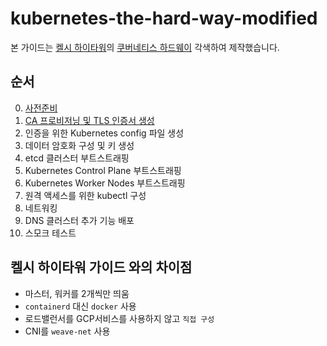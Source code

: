 # kubernetes-the-hard-way-modified

본 가이드는 [켈시 하이타워](https://github.com/kelseyhightower)의 [쿠버네티스 하드웨이](https://github.com/kelseyhightower/kubernetes-the-hard-way) 각색하여 제작했습니다.

## 순서

0. [사전준비](./docs/prerequisites.md)
1. [CA 프로비저닝 및 TLS 인증서 생성](./docs/step-01.md)
2. 인증을 위한 Kubernetes config 파일 생성
3. 데이터 암호화 구성 및 키 생성
4. etcd 클러스터 부트스트래핑
5. Kubernetes Control Plane 부트스트래핑
6. Kubernetes Worker Nodes 부트스트래핑
7. 원격 액세스를 위한 kubectl 구성
8. 네트워킹
9. DNS 클러스터 추가 기능 배포
10. 스모크 테스트


## 켈시 하이타워 가이드 와의 차이점
- 마스터, 워커를 2개씩만 띄움
- `containerd` 대신 `docker` 사용
- 로드밸런서를 GCP서비스를 사용하지 않고 `직접 구성`
- CNI를 `weave-net` 사용
